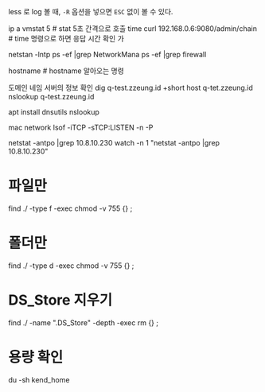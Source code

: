 

less 로 log 볼 때, `-R` 옵션을 넣으면 `ESC` 없이 볼 수 있다.

ip a
vmstat 5 # stat 5초 간격으로 호출
time curl 192.168.0.6:9080/admin/chain # time 명령으로 하면 응답 시간 확인 가

netstan -lntp
ps -ef |grep NetworkMana
ps -ef |grep firewall

hostname # hostname 알아오는 명령

도메인 네임 서버의 정보 확인
dig q-test.zzeung.id +short
host q-tet.zzeung.id
nslookup q-test.zzeung.id

apt install dnsutils
nslookup

mac network
lsof -iTCP -sTCP:LISTEN -n -P


netstat -antpo |grep 10.8.10.230
watch -n 1 "netstat -antpo |grep 10.8.10.230"

# 파일만
find ./ -type f -exec chmod -v 755 {} \;
# 폴더만
find ./ -type d -exec chmod -v 755 {} \;

# DS_Store 지우기
find ./ -name ".DS_Store" -depth -exec rm {} \;


# 용량 확인
du -sh kend_home